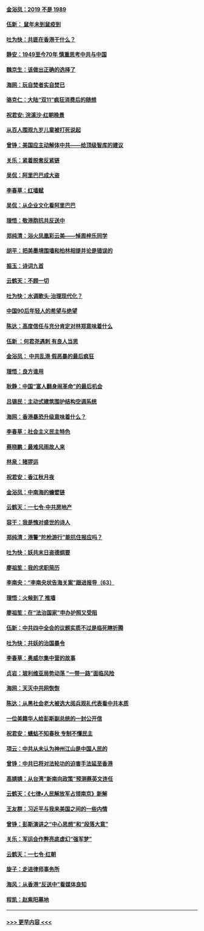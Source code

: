 #### [金浴凤：2019 不是 1989](../pages/nsc993/n11657663.md?t=11160401) 
#### [伍新： 鼠年未到鼠疫到](../pages/nsc993/n11655098.md?t=11160401) 
#### [吐为快：共匪在香港干什么？](../pages/nsc993/n11654891.md?t=11160401) 
#### [静安：1949至今70年 慎重思考中共与中国](../pages/nsc993/n11651244.md?t=11160401) 
#### [魏京生：该做出正确的选择了](../pages/nsc993/n11653084.md?t=11160401) 
#### [海网：玩自焚者实自焚已](../pages/nsc993/n11652423.md?t=11160401) 
#### [骆克仁：大陆“双11”疯狂消费后的随想](../pages/nsc993/n11652305.md?t=11160401) 
#### [祝君安: 浣溪沙·红朝晚景](../pages/nsc993/n11652258.md?t=11160401) 
#### [从百人围观九岁儿童被打死说起](../pages/nsc993/n11651030.md?t=11160401) 
#### [曾铮：美国应主动解体中共——给顶级智库的建议](../pages/nsc993/n11649888.md?t=11160401) 
#### [关乐：紧着脱套反紧链](../pages/nsc993/n11649069.md?t=11160401) 
#### [吴侃：阿里巴巴成大盗](../pages/nsc993/n11645523.md?t=11160401) 
#### [李春草：红墙赋](../pages/nsc993/n11646389.md?t=11160401) 
#### [吴侃：从企业文化看阿里巴巴](../pages/nsc993/n11645476.md?t=11160401) 
#### [理悟：敬港胞抗共反送中](../pages/nsc993/n11645466.md?t=11160401) 
#### [郑纯清：浴火凤凰彩云美——悼周梓乐同学](../pages/nsc993/n11645155.md?t=11160401) 
#### [胡平：把美墨境围墙和柏林相提并论是错误的](../pages/nsc993/n11645134.md?t=11160401) 
#### [振玉：诗词九首](../pages/nsc993/n11644081.md?t=11160401) 
#### [云鹤天：不顾一切](../pages/nsc993/n11643508.md?t=11160401) 
#### [吐为快：水调歌头·治理现代化？](../pages/nsc993/n11643485.md?t=11160401) 
#### [中国90后年轻人的希望与绝望](../pages/nsc993/n11642317.md?t=11160401) 
#### [陈达：高度信任与充分肯定对林郑意味着什么](../pages/nsc993/n11641441.md?t=11160401) 
#### [伍新 ：何君尧遇刺 有良人当思](../pages/nsc993/n11641503.md?t=11160401) 
#### [金浴凤： 中共乱港  假恶暴的最后疯狂](../pages/nsc993/n11641495.md?t=11160401) 
#### [理悟：良方谁用](../pages/nsc993/n11641463.md?t=11160401) 
#### [耿静：中国“富人翻身闹革命”的最后机会](../pages/nsc993/n11640655.md?t=11160401) 
#### [吕锡民：主动式建筑围护结构空调系统](../pages/nsc993/n11640168.md?t=11160401) 
#### [海网：香港暴恐升级意味着什么？](../pages/nsc993/n11635904.md?t=11160401) 
#### [李春草：社会主义民主特色](../pages/nsc993/n11634657.md?t=11160401) 
#### [蔡晓鹏：最难风雨故人来](../pages/nsc993/n11633145.md?t=11160401) 
#### [林泉：猪猡运](../pages/nsc993/n11631469.md?t=11160401) 
#### [祝君安：香江秋月夜](../pages/nsc993/n11631440.md?t=11160401) 
#### [金浴凤：中南海的蟾嬖链](../pages/nsc993/n11631290.md?t=11160401) 
#### [云鹤天：一七令·中共房地产](../pages/nsc993/n11630084.md?t=11160401) 
#### [容干：我是愧对盛世的诗人](../pages/nsc993/n11630059.md?t=11160401) 
#### [郑纯清：港警“陀枪游行”能抗住报应吗？](../pages/nsc993/n11629999.md?t=11160401) 
#### [吐为快：妖共末日盗德纲要](../pages/nsc993/n11628610.md?t=11160401) 
#### [廖祖笙：我的求职简历](../pages/nsc993/n11628492.md?t=11160401) 
#### [李南央：“李南央状告海关案”跟进报导（63）](../pages/nsc993/n11627039.md?t=11160401) 
#### [理悟：火候到了 推墙](../pages/nsc993/n11626917.md?t=11160401) 
#### [廖祖笙：在“法治国家”申办护照又受阻](../pages/nsc993/n11626500.md?t=11160401) 
#### [伍新：中共四中全会的议题实质不过是临死瞎折腾](../pages/nsc993/n11621774.md?t=11160401) 
#### [吐为快：共妖的治国暴令](../pages/nsc993/n11621401.md?t=11160401) 
#### [李春草：奥威尔集中营的故事](../pages/nsc993/n11621373.md?t=11160401) 
#### [贞岩：玻利维亚局势动荡 “一带一路”面临风险](../pages/nsc993/n11619480.md?t=11160401) 
#### [海网：天灭中共网恢恢](../pages/nsc993/n11618261.md?t=11160401) 
#### [陈达：从黑社会老大被选大阅兵观礼代表看中共本质](../pages/nsc993/n11618229.md?t=11160401) 
#### [一位美籍华人给彭斯副总统的一封公开信](../pages/nsc993/n11616906.md?t=11160401) 
#### [祝君安：蟪蛄不知春秋  专制不懂民主](../pages/nsc993/n11616882.md?t=11160401) 
#### [项云：中共从未认为神州江山是中国人民的](../pages/nsc993/n11616763.md?t=11160401) 
#### [曾铮：中共已将对法轮功的迫害手法延至香港](../pages/nsc993/n11616561.md?t=11160401) 
#### [高婧婧：从台湾“新南向政策”预测蔡英文连任](../pages/nsc993/n11616518.md?t=11160401) 
#### [云鹤天：《七律▪人民解放军占领南京》新解](../pages/nsc993/n11616490.md?t=11160401) 
#### [王友群：习近平与我来美国之间的一些内情](../pages/nsc993/n11615052.md?t=11160401) 
#### [曾铮：彭斯演讲之“中心思想”和“段落大意”](../pages/nsc993/n11615020.md?t=11160401) 
#### [关乐：军运会作弊亮底虚幻“强军梦”](../pages/nsc993/n11615008.md?t=11160401) 
#### [云鹤天：一七令‧红朝](../pages/nsc993/n11615000.md?t=11160401) 
#### [旋子：走进律师事务所](../pages/nsc993/n11614894.md?t=11160401) 
#### [海风：从香港“反送中”看媒体良知](../pages/nsc993/n11614480.md?t=11160401) 
#### [程凯：赵紫阳墓地](../pages/nsc993/n11614464.md?t=11160401) 

----
#### [ >>> 更早内容 <<< ](../indexes/nsc993-earlier.md)
